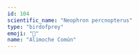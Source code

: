 ```yaml
---
id: 104
scientific_name: "Neophron percnopterus"
type: "birdofprey"
emoji: "🦅"
name: "Alimoche Común"
---
```

